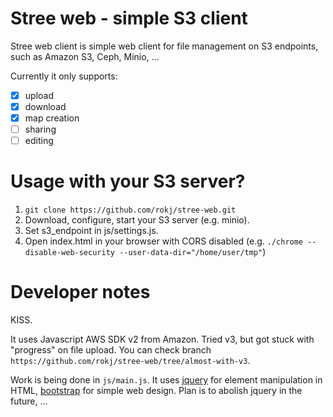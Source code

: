 # Stree web - simple S3 client
Stree web client is simple web client for file management on S3 endpoints, such as Amazon S3, Ceph, Minio, ... 

Currently it only supports:
- [x] upload
- [x] download
- [x] map creation
- [ ] sharing
- [ ] editing

# Usage with your S3 server?
1. `git clone https://github.com/rokj/stree-web.git`
2. Download, configure, start your S3 server (e.g. minio).
3. Set s3_endpoint in js/settings.js.
4. Open index.html in your browser with CORS disabled (e.g. `./chrome --disable-web-security --user-data-dir="/home/user/tmp"`)

# Developer notes
KISS. 
  
It uses Javascript AWS SDK v2 from Amazon. Tried v3, but got stuck with "progress" on file upload. You can check branch `https://github.com/rokj/stree-web/tree/almost-with-v3`.

Work is being done in `js/main.js`. It uses [jquery](https://jquery.com/) for element manipulation in HTML, [bootstrap](https://getbootstrap.com/) for simple web design. Plan is to abolish jquery in the future, ...
